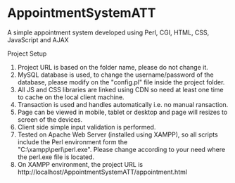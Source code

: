 # AppointmentSystemATT
A simple appointment system developed using Perl, CGI, HTML, CSS, JavaScript and AJAX

Project Setup <br />
1. Project URL is based on the folder name, please do not change it. <br />
2. MySQL database is used, to change the username/password of the database, please modify on the "config.pl" file inside the project folder. <br />
3. All JS and CSS libraries are linked using CDN so need at least one time to cache on the local client machine. <br />
4. Transaction is used and handles automatically i.e. no manual ransaction.<br />
5. Page can be viewed in mobile, tablet or desktop and page will resizes to screen of the devices.<br />
6. Client side simple input validation is performed.<br />
7. Tested on Apache Web Server (installed using XAMPP), so all scripts include the Perl environment form the <br /> "C:\xampp\perl\perl.exe". Please change according to your need where the perl.exe file is located.<br />
8. On XAMPP environment, the project URL is http://localhost/AppointmentSystemATT/appointment.html<br />


